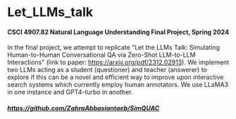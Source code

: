 # Let_LLMs_talk
#### CSCI 4907.82 Natural Language Understanding Final Project, Spring 2024
In the final project, we attempt to replicate "Let the LLMs Talk: Simulating Human-to-Human Conversational QA via Zero-Shot LLM-to-LLM Interactions" (link to paper: https://arxiv.org/pdf/2312.02913). We implement two LLMs acting as a student (questioner) and teacher (answerer) to explore if this can be a novel and efficient way to improve upon interactive search systems which currently employ human annotators. We use LLaMA3 in one instance and GPT4-turbo in another.
##### https://github.com/ZahraAbbasiantaeb/SimQUAC
